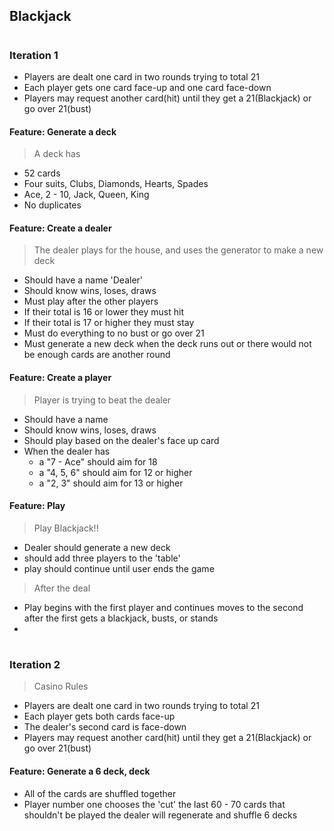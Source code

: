 ## Blackjack
#

### Iteration 1

- Players are dealt one card in two rounds trying to total 21
- Each player gets one card face-up and one card face-down
- Players may request another card(hit) until they get a 21(Blackjack) or go over 21(bust)

#### Feature: Generate a deck
> A deck has
- 52 cards
- Four suits, Clubs, Diamonds, Hearts, Spades
- Ace, 2 - 10, Jack, Queen, King
- No duplicates

#### Feature: Create a dealer
> The dealer plays for the house, and uses the generator to make a new deck
- Should have a name 'Dealer'
- Should know wins, loses, draws
- Must play after the other players
- If their total is 16 or lower they must hit
- If their total is 17 or higher they must stay
- Must do everything to no bust or go over 21
- Must generate a new deck when the deck runs out or there would not be enough cards are another round

#### Feature: Create a player
> Player is trying to beat the dealer
- Should have a name
- Should know wins, loses, draws
- Should play based on the dealer's face up card
- When the dealer has 
    - a "7 - Ace" should aim for 18
    - a "4, 5, 6" should aim for 12 or higher
    - a "2, 3" should aim for 13 or higher

#### Feature: Play
> Play Blackjack!!
- Dealer should generate a new deck
- should add three players to the 'table'
- play should continue until user ends the game

> After the deal
- Play begins with the first player and continues moves to the second after the first gets a blackjack, busts, or stands
-

#

### Iteration 2
> Casino Rules

- Players are dealt one card in two rounds trying to total 21
- Each player gets both cards face-up
- The dealer's second card is face-down
- Players may request another card(hit) until they get a 21(Blackjack) or go over 21(bust)

#### Feature: Generate a 6 deck, deck

- All of the cards are shuffled together
- Player number one chooses the 'cut' the last 60 - 70 cards that shouldn't be played the dealer will regenerate and shuffle 6 decks



